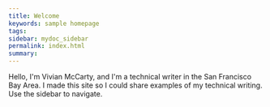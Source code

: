 ```yaml
---
title: Welcome
keywords: sample homepage
tags:
sidebar: mydoc_sidebar
permalink: index.html
summary:
---
```

Hello, I'm Vivian McCarty, and I'm a technical writer in the San Francisco Bay Area. I made this site so I could share examples of my technical writing. Use the sidebar to navigate.
